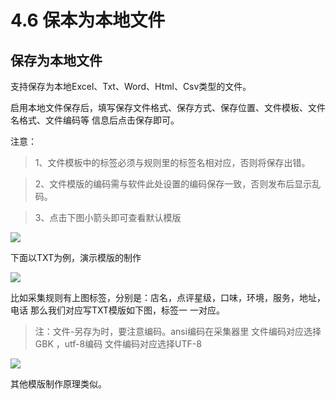# 4.6 保本为本地文件


## 保存为本地文件



支持保存为本地Excel、Txt、Word、Html、Csv类型的文件。

启用本地文件保存后，填写保存文件格式、保存方式、保存位置、文件模板、文件名格式、文件编码等
信息后点击保存即可。

注意：
> 1、文件模板中的标签必须与规则里的标签名相对应，否则将保存出错。


     
> 2、文件模版的编码需与软件此处设置的编码保存一致，否则发布后显示乱码。


     
> 3、点击下图小箭头即可查看默认模版

![](http://imgs.leesven.com/2016/locoyimgs/66.png)

下面以TXT为例，演示模版的制作

![](http://imgs.leesven.com/2016/locoyimgs/67.png)

比如采集规则有上图标签，分别是：店名，点评星级，口味，环境，服务，地址，电话 那么我们对应写TXT模版如下图，标签一 一对应。


> 注：文件-另存为时，要注意编码。ansi编码在采集器里 文件编码对应选择GBK ，utf-8编码 文件编码对应选择UTF-8

![](http://imgs.leesven.com/2016/locoyimgs/68.png)

其他模版制作原理类似。